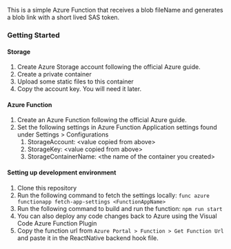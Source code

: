 This is a simple Azure Function that receives a blob fileName and generates a blob link with a short lived SAS token.

### Getting Started

#### Storage
1. Create Azure Storage account following the official Azure guide.
1. Create a private container
1. Upload some static files to this container
1. Copy the account key. You will need it later.

#### Azure Function
1. Create an Azure Function following the official Azure guide.
1. Set the following settings in Azure Function Application settings found under Settings > Configurations
    1. StorageAccount: \<value copied from above\>
    1. StorageKey: \<value copied from above\>
    1. StorageContainerName: \<the name of the container you created>

#### Setting up development environment
1. Clone this repository
1. Run the following command to fetch the settings locally: ``func azure functionapp fetch-app-settings <FunctionAppName>``
1. Run the following command to build and run the function: ```npm run start```
1. You can also deploy any code changes back to Azure using the Visual Code Azure Function Plugin
1. Copy the function url from ``Azure Portal > Function > Get Function Url`` and paste it in the ReactNative backend hook file.